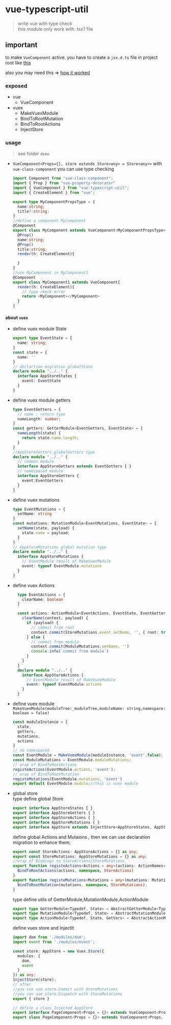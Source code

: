 # vue-typescript-util

> write vue with type check   
this module only work with .tsx? file 

## important 
to make `VueComponent` active. 
you have to create a `jsx.d.ts` file in project root like [this](https://github.com/foolishchow/vue-typescript/blob/master/jsx.d.ts)

also  you may need this => [how it worked](https://github.com/foolishchow/vue-typescript)

### exposed
  - vue
    - VueComponent
  - vuex
    - MakeVuexModule
    - BindToRootMutation
    - BindToRootActions
    - InjectStore 


### usage 

> see folder `demo`

- `VueComponent<Props={}, store extends Store<any> = Store<any>>`
  with `vue-class-component` you can use type checking 
  ```typescript
  import Component from "vue-class-component";
  import { Prop } from "vue-property-decorator"
  import { VueComponent } from "vue-typescript-util";
  import { CreateElement } from "vue";

  export type MyComponentPropsType = {
    name:string;
    title?:string;
  }
  //define a component MyComponent
  @Component
  export class MyComponent extends VueComponent<MyComponentPropsType>{
    @Prop()
    name:string;
    @Prop()
    title:string;
    render(h: CreateElement){

    }
  }
  //use MyComponent in MyComponent1
  @Component
  export class MyComponent1 extends VueComponent{
    render(h: CreateElement){
      // type ckeck error 
      return <MyComponent></MyComponent>
    }
  }
  ```

#### about `vuex`

- define vuex module State

  ```typescript
  export type EventState = {
    name: string;
  }
  const state = {
    name: ''
  }
  // declartion migration globalState
  declare module "../.." {
    interface AppStoreStates {
      event: EventState
    }
  }
  ```

- define vuex module getters
  ```typescript
  type EventGetters = {
    // name : return type
    nameLength: number;
  }
  const getters: GetterModule<EventGetters, EventState> = {
    nameLength(state) {
      return state.name.length;
    }
  }
  //AppStoreGetters globalGetters type
  declare module "../.." {
    // common module
    interface AppStoreGetters extends EventGetters { }
    // namespaced module
    interface AppStoreGetters {
      event:EventGetters
    }
  }
  ```

- define vuex mutations

  ```typescript
  type EventMutations = {
    setName: string
  }
  const mutations: MutationModule<EventMutations, EventState> = {
    setName(state, payload) {
      state.name = payload;
    }
  }
  // AppStoreMutations global mutation type
  declare module "../.." {
    interface AppStoreMutations {
      // EventModule result of MakeVuexModule
      event: typeof EventModule.mutations
    }
  }
  ```

 - define vuex Actions
    ```typescript
      type EventActions = {
        clearName: boolean
      }

      const actions: ActionModule<EventActions, EventState, EventGetters> = {
        clearName(context, payload) {
          if (payload) {
            // commit from root
            context.commit(StoreMutations.event.setName, '', { root: true })
          } else {
            // commit from module
            context.commit(ModuleMutations.setName, '')
            console.info(`commit from module`)
          }
        }
      }
      declare module "../.." {
        interface AppStoreActions {
          // EventModule result of MakeVuexModule
          event: typeof EventModule.actions
        }
      }
    ```
- define vuex module   
  `MakeVuexModule(moduleTree:_moduleTree,moduleName: string,namespace: boolean = false)`   
  ```typescript
  const moduleInstance = {
    state,
    getters,
    mutations,
    actions
  }
  // no namespaced
  const EventModule = MakeVuexModule(moduleInstance, 'event',false);
  const ModuleMutations = EventModule.moduleMutations;
  // wrap of BindToRootActions
  registeActions(EventModule.actions, 'event');
  // wrap of BindToRootMutation
  registeMutations(EventModule.mutations, 'event')
  export default EventModule.module;//this is vuex module
  ```

- global store   
  type define global Store 
  ```typescript
  export interface AppStoreStates { }
  export interface AppStoreGetters { }
  export interface AppStoreActions { }
  export interface AppStoreMutations { }
  export interface AppStore extends InjectStore<AppStoreStates, AppStoreGetters> { }
  ```
  define global Actions and Mutaions , then we can use declaration migration to enhance them;   
  ```typescript
  export const StoreActions: AppStoreActions = {} as any;
  export const StoreMutations: AppStoreMutations = {} as any;
  //wrap of Bindings to StoreActions/StoreMutations
  export function registeActions<Actions = any>(actions: ActionNames<Actions>, namespace: string) {
    BindToRootActions(actions, namespace, StoreActions)
  }
  export function registeMutations<Mutations = any>(mutations: MutationNames<Mutations>, namespace: string) {
    BindToRootMutation(mutations, namespace, StoreMutations);
  }
  ```
  
  type define utils of GetterModule,MutationModule,ActionModule
  ```typescript
  export type GetterModule<Typedef, State> = AbstractGetterModule<Typedef, State, AppStoreStates, AppStoreGetters>;
  export type MutationModule<Typedef, State> = AbstractMutationModule<Typedef, State>;
  export type ActionModule<Typedef, State, Getters> = AbstractActionModule<Typedef, State, Getters, AppStoreStates, AppStoreGetters>;
  ```
  define vuex store and InjectIt
  ```typescript
  import dom from './modules/dom';
  import event from './modules/event';

  const store: AppStore = new Vuex.Store({
    modules: {
      dom,
      event
    }
  }) as any;
  InjectStore(store);
  // after 
  //you can use store.Commit with StoreMutations
  //you can use store.Dispatch with StoreMutations
  export { store }

  // define a class Injected AppStore
  export interface PageComponent<Props = {}> extends VueComponent<Props, AppStore> { }
  export class PageComponent<Props = {}> extends VueComponent<Props, AppStore>{ }
  ```
